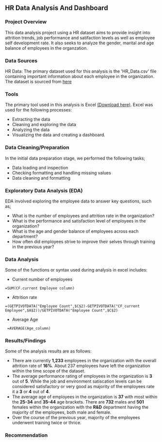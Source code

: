 ## HR Data Analysis And Dashboard
### Project Overview
This data analysis project using a HR dataset aims to provide insight into attrition trends, job performance and satifaction levels as well as employee self development rate. It also seeks to analyze the gender, marital and age balance of employees in the organzation. 

### Data Sources
HR Data: The primary dataset used for this analysis is the 'HR_Data.csv' file containing important information about each employee in the organization. The dataset is sourced from [here](https://docs.google.com/spreadsheets/d/17zaiJnUOnLdHROWLZYcVlpMJ08wh-Bou/edit?gid=115883679#gid=115883679)

### Tools
The primary tool used in this analysis is Excel [(Download here)](https://microsoft-excel.en.softonic.com/download). Excel was used for the following processes:
- Extracting the data
- Cleaning and exploring the data
- Analyzing the data
- Visualizing the data and creating a dashboard.

### Data Cleaning/Preparation
In the initial data preparation stage, we performed the following tasks;
- Data loading and inspection
- Checking formatting and handling missing values
- Data cleaning and formatting

### Exploratory Data Analysis (EDA)
EDA involved exploring the employee data to answer key questions, such as;
- What is the number of employees and attrition rate in the organization?
- What is the performance and satisfaction level of employees in the organization?
- What is the age and gender balance of employees across each department?
- How often did employees strive to improve their selves through training in the previous year?

### Data  Analysis
Some of the functions or syntax used during analysis in excel includes: 
- Current number of employees
```excel
=SUM(CF.current Employee column)
```

- Attrition rate
```excel
=(GETPIVOTDATA("Employee Count",$C$2)-GETPIVOTDATA("CF_current Employee",$A$2))/GETPIVOTDATA("Employee Count",$C$2)
```

- Average Age
 ```excel
  =AVERAGE(Age_column)
```

### Results/Findings
Some of the analysis results are as follows:
- There are currently **1,233** employees in the organization with the overall attrition rate of **16%**. About 237 employees have left the organization within the time scope of the dataset.
- The average performance rating of employees in the organization is **3** out of **5**. While the job and environment satiscation levels can be considered satisfactory or very good as majority of the employees rate it a **3** or **4** out of **4**.
- The average age of employees in the organization is **37** with most within the **25-34** and  **35-44** age brackets. There are **732** males and **501** females within the organization with the **R&D** department having the majority of the employees, both male and female.
- Over the course of the previous year, majority of the employees underwent training twice or thrice.

### Recommendation

